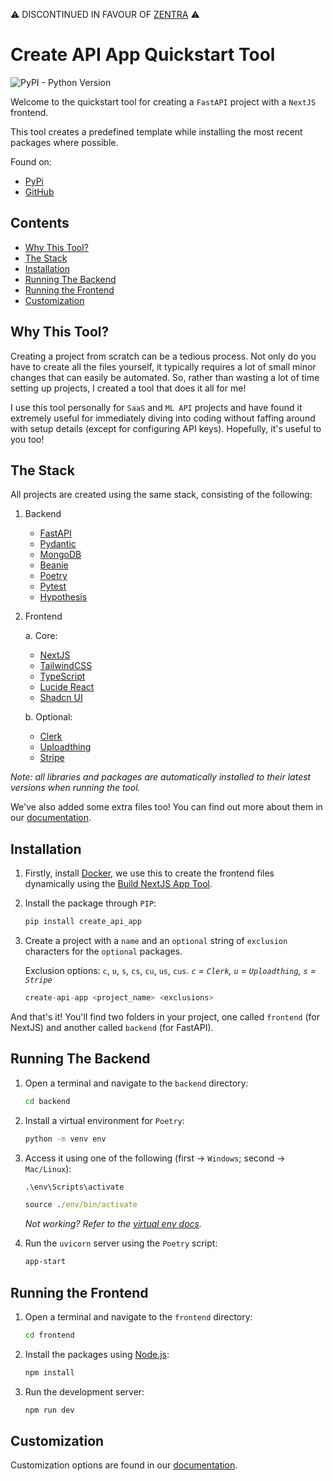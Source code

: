 ⚠️ DISCONTINUED IN FAVOUR OF [ZENTRA](https://github.com/Achronus/Zentra) ⚠️

# Create API App Quickstart Tool <!-- omit in toc -->

![PyPI - Python Version](https://img.shields.io/pypi/pyversions/create-api-app?style=flat&color=green)

Welcome to the quickstart tool for creating a `FastAPI` project with a `NextJS` frontend.

This tool creates a predefined template while installing the most recent packages where possible.

Found on:

- [PyPi](https://pypi.org/project/create-api-app/)
- [GitHub](https://github.com/Achronus/create-api-app/)

## Contents <!-- omit in toc -->

- [Why This Tool?](#why-this-tool)
- [The Stack](#the-stack)
- [Installation](#installation)
- [Running The Backend](#running-the-backend)
- [Running the Frontend](#running-the-frontend)
- [Customization](#customization)

## Why This Tool?

Creating a project from scratch can be a tedious process. Not only do you have to create all the files yourself, it typically requires a lot of small minor changes that can easily be automated. So, rather than wasting a lot of time setting up projects, I created a tool that does it all for me!

I use this tool personally for `SaaS` and `ML API` projects and have found it extremely useful for immediately diving into coding without faffing around with setup details (except for configuring API keys). Hopefully, it's useful to you too!

## The Stack

All projects are created using the same stack, consisting of the following:

1. Backend

   - [FastAPI](https://github.com/tiangolo/fastapi)
   - [Pydantic](https://docs.pydantic.dev/)
   - [MongoDB](https://www.mongodb.com/)
   - [Beanie](https://beanie-odm.dev/)
   - [Poetry](https://python-poetry.org/)
   - [Pytest](https://docs.pytest.org/)
   - [Hypothesis](https://hypothesis.readthedocs.io/)

2. Frontend

   a. Core:

     - [NextJS](https://nextjs.org/)
     - [TailwindCSS](https://tailwindcss.com/)
     - [TypeScript](https://www.typescriptlang.org/)
     - [Lucide React](https://lucide.dev/)
     - [Shadcn UI](https://ui.shadcn.com/)

   b. Optional:
     - [Clerk](https://clerk.com/docs/quickstarts/nextjs)
     - [Uploadthing](https://uploadthing.com/)
     - [Stripe](https://stripe.com/docs)

_Note: all libraries and packages are automatically installed to their latest versions when running the tool._

We've also added some extra files too! You can find out more about them in our [documentation](https://create.achronus.dev/file-structure/).

## Installation

1. Firstly, install [Docker](https://docs.docker.com/get-docker/), we use this to create the frontend files dynamically using the [Build NextJS App Tool](https://github.com/Achronus/build-nextjs-app).

2. Install the package through `PIP`:

   ```python
   pip install create_api_app
   ```

3. Create a project with a `name` and an `optional` string of `exclusion` characters for the `optional` packages.

   Exclusion options: `c`, `u`, `s`, `cs`, `cu`, `us`, `cus`.
   _`c` = `Clerk`, `u` = `Uploadthing`, `s` = `Stripe`_

   ```python
   create-api-app <project_name> <exclusions>
   ```

And that's it! You'll find two folders in your project, one called `frontend` (for NextJS) and another called `backend` (for FastAPI).

## Running The Backend

1. Open a terminal and navigate to the `backend` directory:

   ```cmd
   cd backend
   ```

2. Install a virtual environment for `Poetry`:

   ```cmd
   python -m venv env
   ```

3. Access it using one of the following (first -> `Windows`; second -> `Mac/Linux`):

   ```cmd
   .\env\Scripts\activate
   ```

   ```cmd
   source ./env/bin/activate
   ```

   _Not working? Refer to the [virtual env docs](https://docs.python.org/3/library/venv.html#how-venvs-work)._

4. Run the `uvicorn` server using the `Poetry` script:

   ```cmd
   app-start
   ```

## Running the Frontend

1. Open a terminal and navigate to the `frontend` directory:

   ```cmd
   cd frontend
   ```

2. Install the packages using [Node.js](https://nodejs.org/en):

   ```cmd
   npm install
   ```

3. Run the development server:

   ```cmd
   npm run dev
   ```

## Customization

Customization options are found in our [documentation](https://create.achronus.dev/customization/).
